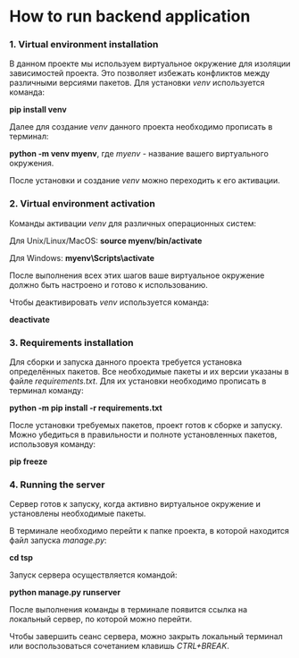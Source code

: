 # How to run backend application

### 1. Virtual environment installation

В данном проекте мы используем виртуальное окружение для изоляции зависимостей проекта. Это позволяет избежать конфликтов между различными версиями пакетов. Для установки _venv_ используется команда:

**pip install venv**

Далее для создание _venv_ данного проекта необходимо прописать в терминал:

**python -m venv myenv**, где _myenv_ - название вашего виртуального окружения.

После установки и создание _venv_ можно переходить к его активации.

### 2. Virtual environment activation

Команды активации _venv_ для различных операционных систем:

Для Unix/Linux/MacOS: **source myenv/bin/activate**

Для Windows: **myenv\\Scripts\\activate** 

После выполнения всех этих шагов ваше виртуальное окружение должно быть настроено и готово к использованию.

Чтобы деактивировать _venv_ используется команда:

**deactivate**

### 3. Requirements installation

Для сборки и запуска данного проекта требуется установка определённых пакетов. Все необходимые пакеты и их версии указаны в файле _requirements.txt_. Для их установки необходимо прописать в терминал команду:

**python -m pip install -r requirements.txt**

После установки требуемых пакетов, проект готов к сборке и запуску. Можно убедиться в правильности и полноте установленных пакетов, использовуя команду:

**pip freeze**

### 4. Running the server

Сервер готов к запуску, когда активно виртуальное окружение и установлены необходимые пакеты. 

В терминале необходимо перейти к папке проекта, в которой находится файл запуска _manage.py_:

**cd tsp**

Запуск сервера осуществляется командой:

**python manage.py runserver**

После выполнения команды в терминале появится ссылка на локальный сервер, по которой можно перейти.

Чтобы завершить сеанс сервера, можно закрыть локальный терминал или воспользоваться сочетанием клавишь _CTRL+BREAK_.
